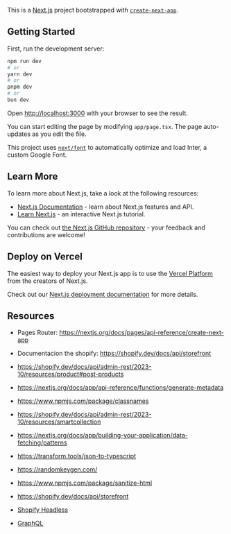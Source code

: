 This is a [Next.js](https://nextjs.org/) project bootstrapped with [`create-next-app`](https://github.com/vercel/next.js/tree/canary/packages/create-next-app).

## Getting Started

First, run the development server:

```bash
npm run dev
# or
yarn dev
# or
pnpm dev
# or
bun dev
```

Open [http://localhost:3000](http://localhost:3000) with your browser to see the result.

You can start editing the page by modifying `app/page.tsx`. The page auto-updates as you edit the file.

This project uses [`next/font`](https://nextjs.org/docs/basic-features/font-optimization) to automatically optimize and load Inter, a custom Google Font.

## Learn More

To learn more about Next.js, take a look at the following resources:

- [Next.js Documentation](https://nextjs.org/docs) - learn about Next.js features and API.
- [Learn Next.js](https://nextjs.org/learn) - an interactive Next.js tutorial.

You can check out [the Next.js GitHub repository](https://github.com/vercel/next.js/) - your feedback and contributions are welcome!

## Deploy on Vercel

The easiest way to deploy your Next.js app is to use the [Vercel Platform](https://vercel.com/new?utm_medium=default-template&filter=next.js&utm_source=create-next-app&utm_campaign=create-next-app-readme) from the creators of Next.js.

Check out our [Next.js deployment documentation](https://nextjs.org/docs/deployment) for more details.

## Resources

- Pages Router: https://nextjs.org/docs/pages/api-reference/create-next-app
- Documentacion the shopify: https://shopify.dev/docs/api/storefront
- https://shopify.dev/docs/api/admin-rest/2023-10/resources/product#post-products
- https://nextjs.org/docs/app/api-reference/functions/generate-metadata
- https://www.npmjs.com/package/classnames
- https://shopify.dev/docs/api/admin-rest/2023-10/resources/smartcollection
- https://nextjs.org/docs/app/building-your-application/data-fetching/patterns
- https://transform.tools/json-to-typescript
- https://randomkeygen.com/
- https://www.npmjs.com/package/sanitize-html
- https://shopify.dev/docs/api/storefront
- [Shopify Headless](https://apps.shopify.com/headless?locale=es&search_id=0dd5a103-8e6e-4a34-b9a5-47280c898af4&surface_detail=headless&surface_inter_position=1&surface_intra_position=4&surface_type=search)

- [GraphQL](https://www.npmjs.com/package/graphql-request)